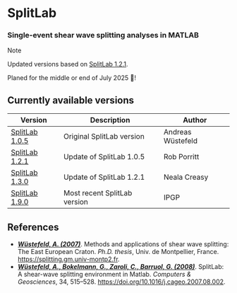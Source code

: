 # SplitLab

### Single-event shear wave splitting analyses in MATLAB

> [!NOTE]
> Updated versions based on [SplitLab 1.2.1](https://robporritt.wordpress.com/software/).
>
> Planed for the middle or end of July 2025 🚀!


## Currently available versions

| Version | Description | Author |
| --- | --- | --- |
| [SplitLab 1.0.5](https://splitting.gm.univ-montp2.fr) | Original SplitLab version | Andreas Wüstefeld |
| [SplitLab 1.2.1](https://robporritt.wordpress.com/software) | Update of SplitLab 1.0.5 | Rob Porritt |
| [SplitLab 1.3.0](https://github.com/nmcreasy/SplitLab1.3.0) | Update of SplitLab 1.2.1 | Neala Creasy |
| [SplitLab 1.9.0](https://github.com/IPGP/splitlab) | Most recent SplitLab version | IPGP |


## References

- [**_Wüstefeld, A. (2007)_**](https://splitting.gm.univ-montp2.fr).
  Methods and applications of shear wave splitting: The East European Craton.
  *Ph.D. thesis*, Univ. de Montpellier, France.
  https://splitting.gm.univ-montp2.fr.
- [**_Wüstefeld, A., Bokelmann, G., Zaroli, C., Barruol, G. (2008)_**](https://doi.org/10.1016/j.cageo.2007.08.002).
  SplitLab: A shear-wave splitting environment in Matlab.
  *Computers & Geosciences*, 34, 515–528.
  https://doi.org/10.1016/j.cageo.2007.08.002.
